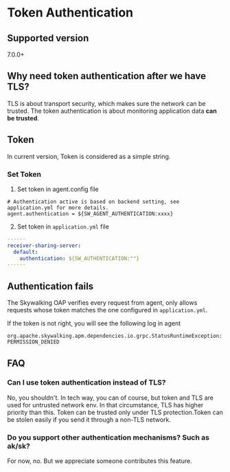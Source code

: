 # Token Authentication
## Supported version
7.0.0+

## Why need token authentication after we have TLS?
TLS is about transport security, which makes sure the network can be trusted. 
The token authentication is about monitoring application data **can be trusted**.

## Token 
In current version, Token is considered as a simple string.

### Set Token
1. Set token in agent.config file
```properties
# Authentication active is based on backend setting, see application.yml for more details.
agent.authentication = ${SW_AGENT_AUTHENTICATION:xxxx}
```

2. Set token in `application.yml` file
```yaml
······
receiver-sharing-server:
  default:
    authentication: ${SW_AUTHENTICATION:""}
······
```

## Authentication fails
The Skywalking OAP verifies every request from agent, only allows requests whose token matches the one configured in `application.yml`.

If the token is not right, you will see the following log in agent
```
org.apache.skywalking.apm.dependencies.io.grpc.StatusRuntimeException: PERMISSION_DENIED
```

## FAQ
### Can I use token authentication instead of TLS?
No, you shouldn't. In tech way, you can of course, but token and TLS are used for untrusted network env. In that circumstance,
TLS has higher priority than this. Token can be trusted only under TLS protection.Token can be stolen easily if you 
send it through a non-TLS network.

### Do you support other authentication mechanisms? Such as ak/sk?
For now, no. But we appreciate someone contributes this feature. 
